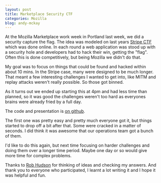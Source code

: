 ```yaml
---
layout: post
title: Marketplace Security CTF
categories: Mozilla
blog: andy-mckay
---
```


At the Mozilla Marketplace work week in Portland last week, we did a security
capture the flag. The idea was modeled on last years <a href="http://stripe-ctf.com/">Stripe CTF</a> which was done
online. In each round a web application was stood up with a security hole and
developers had to hack their win, getting the "flag". Often this is done
competitively, but being Mozilla we didn't do that.

My goal was to focus on things that could be found and hacked within about 10
mins. In the Stripe case, many were designed to be much longer. That meant a
few interesting challenges I wanted to get into, like MITM and replay attacks
weren't really possible. So those got binned.

As it turns out we ended up starting this at 4pm and had less time than
planned, so it was good the challenges weren't too
hard as everyones brains were already fried by a full day.

The code and presentation is <a href="https://github.com/mozilla/marketplace-ctf">on github</a>.

The first one was pretty easy and pretty much everyone got it, but things
started to drop off a bit after that. Some were cracked in a matter of seconds.
I did think it was awesome that our operations team got a bunch of them.

I'd like to do this again, but next time focusing on harder challenges and
doing them over a longer time period. Maybe one day or so would give more time
for complex problems.

Thanks to <a href="https://github.com/robhudson">Rob Hudson</a> for thinking of ideas and checking my answers. And thank you to everyone who participated, I learnt a lot writing it and I hope it was helpful and fun.
